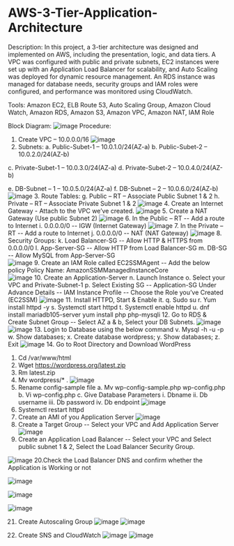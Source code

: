 # AWS-3-Tier-Application-Architecture
 Description: In this project, a 3-tier architecture was designed and implemented on AWS, including the
 presentation, logic, and data tiers. A VPC was configured with public and private subnets, EC2
 instances were set up with an Application Load Balancer for scalability, and Auto Scaling was deployed
 for dynamic resource management. An RDS instance was managed for database needs, security groups
 and IAM roles were configured, and performance was monitored using CloudWatch.
 
 
 Tools: Amazon EC2, ELB Route 53, Auto Scaling Group, Amazon Cloud Watch, Amazon RDS,
 Amazon S3, Amazon VPC, Amazon NAT, IAM Role

Block Diagram:
![image](https://github.com/user-attachments/assets/26d6fa14-3718-40ac-98ea-382d34890494)
Procedure:
1.	Create VPC – 10.0.0.0/16
![image](https://github.com/user-attachments/assets/567aec20-c414-4af7-a87c-f98cdf7a5d33)
2. Subnets:
a.	Public-Subet-1 – 10.0.1.0/24(AZ-a)
b.	Public-Subet-2 – 10.0.2.0/24(AZ-b)

c.	Private-Subet-1 – 10.0.3.0/24(AZ-a)
d.	Private-Subet-2 – 10.0.4.0/24(AZ-b)

e.	DB-Subnet – 1 – 10.0.5.0/24(AZ-a)
f.	DB-Subnet – 2 – 10.0.6.0/24(AZ-b)
![image](https://github.com/user-attachments/assets/da710ff4-f774-462c-89f3-fb04e783f906)
3. Route Tables:
g.	Public – RT – Associate Public Subnet 1 & 2
h.	Private – RT – Associate Private Subnet 1 & 2
![image](https://github.com/user-attachments/assets/932f9b68-2cd0-486c-a263-568b1b2a3480)
4. Create an Internet Gateway - Attach to the VPC we’ve created.
![image](https://github.com/user-attachments/assets/404779f1-90fd-4909-9445-517653176924)
5. Create a NAT Gateway (Use public Subnet 2)
![image](https://github.com/user-attachments/assets/0b6036c4-e69f-4b1f-a465-15d2e4faf565)
6. In the Public – RT -- Add a route to Internet 
i.	0.0.0.0/0 -- IGW (Internet Gateway)
![image](https://github.com/user-attachments/assets/55ece915-5840-4c27-95c6-8c0eb4ccf4de)
7. In the Private – RT -- Add a route to Internet
j.	0.0.0.0/0 -- NAT (NAT Gateway)
![image](https://github.com/user-attachments/assets/7d2f1540-2918-4ca8-9287-ea27e3dfd111)
8. Security Groups:
k.	Load Balancer-SG -- Allow HTTP & HTTPS from 0.0.0.0/0
l.	App-Server-SG -- Allow HTTP from Load Balancer-SG
m.	DB-SG -- Allow MySQL from App-Server-SG  
![image](https://github.com/user-attachments/assets/d9a46148-c34b-4d25-9c6d-44cdca0a1075)
9. Create an IAM Role called EC2SSMAgent -- Add the below policy
   Policy Name: AmazonSSMManagedInstanceCore  
![image](https://github.com/user-attachments/assets/628753b4-f603-4c52-8ecb-991c9172f01e)
10. Create an Application-Server
n.	Launch Instance
o.	Select your VPC and Private-Subnet-1
p.	Select Existing SG -- Application-SG
Under Advance Details -- IAM Instance Profile -- Choose the Role you’ve Created (EC2SSM)
![image](https://github.com/user-attachments/assets/85edd418-c3a3-4036-a5e0-11f20080e654)
11. Install HTTPD, Start & Enable it.
q.	Sudo su
r.	Yum install httpd -y
s.	Systemctl start httpd
t.	Systemctl enable httpd
u.	dnf install mariadb105-server
yum install php php-mysqli
12. Go to RDS & Create Subnet Group -- Select AZ a & b, Select your DB Subnets.
![image](https://github.com/user-attachments/assets/54d80a1a-1b21-422d-9a0d-53c02937021a)
![image](https://github.com/user-attachments/assets/f261cf9d-81c2-4713-a7e5-016a356bb756)
13. Login to Database using the below command
v.	Mysql -h <db-hostname> -u <user name> -p
w.	Show databases;
x.	Create database wordpress;
y.	Show databases;
z.	Exit
![image](https://github.com/user-attachments/assets/eeb44cd6-42bc-498c-9d39-52463050022e)
14. Go to Root Directory and Download WordPress
1. Cd /var/www/html
2. Wget https://wordpress.org/latest.zip
3. Rm latest.zip
4. Mv wordpress/* .
![image](https://github.com/user-attachments/assets/f342acca-22bc-4414-ac1e-4600316d58f8)
15. Rename config-sample file
a. Mv wp-config-sample.php wp-config.php
b. Vi wp-config.php
c. Give Database Parameters
i.	Dbname
ii.	Db username
iii.	Db password
iv.  Db endpoint
![image](https://github.com/user-attachments/assets/3e5d3897-8f90-41dc-be7c-af626ee1853b)
16. Systemctl restart httpd
17. Create an AMI of you Application Server
![image](https://github.com/user-attachments/assets/ae6f8dc1-8e9f-41e6-8ec9-dad58d4aefc3)
18. Create a Target Group -- Select your VPC and Add Application Server
![image](https://github.com/user-attachments/assets/8a702df1-ffd2-46e2-ab24-dbe7126fbb9e)
19.	Create an Application Load Balancer -- Select your VPC and Select public subnet 1 & 2, Select the Load Balancer Security Group.

![image](https://github.com/user-attachments/assets/72a228b7-4db0-4718-be75-2023ab4f5f48)
20.Check the Load Balancer DNS and confirm whether the Application is Working or not

![image](https://github.com/user-attachments/assets/3021d52d-105a-4908-9b2c-2df66a52adcc)

![image](https://github.com/user-attachments/assets/babeddeb-6bb0-4d93-9ff0-0881667a5b2a)

![image](https://github.com/user-attachments/assets/91c5d519-d3ea-44d8-87f9-e31146c7e694)

21. Create Autoscaling Group
![image](https://github.com/user-attachments/assets/e4ede581-bf13-4ae2-9fc7-6e0368983a5e)
![image](https://github.com/user-attachments/assets/2a431477-722b-4266-975c-c5e6dc3b95a6)

22. Create SNS and CloudWatch
![image](https://github.com/user-attachments/assets/bddd3c7f-67de-42c0-a48e-83dc6f79ce4c)
![image](https://github.com/user-attachments/assets/f7db7c4f-420c-487b-a602-9eec424cf362)
